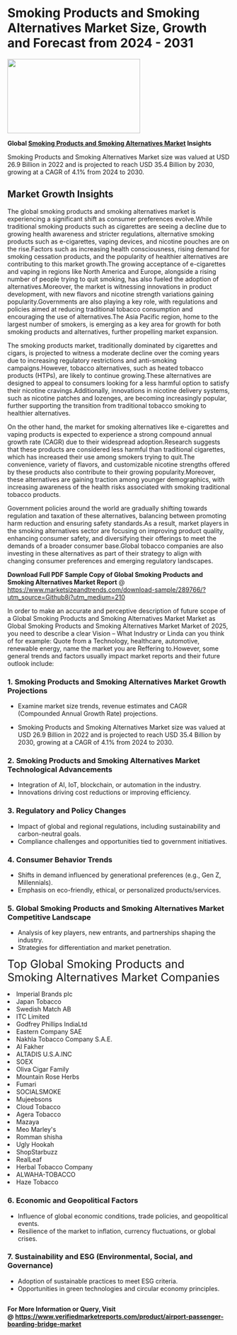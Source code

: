 <H1>Smoking Products and Smoking Alternatives Market Size, Growth and Forecast from 2024 - 2031</H1><img class="aligncenter size-medium wp-image-584254" src="https://thirdeyenews.in/wp-content/uploads/2024/09/Global-Market-Research-300x168.jpeg" alt="" width="300" height="168" /><p><strong>Global&nbsp;<a href="https://www.marketsizeandtrends.com/download-sample/289766/?utm_source=Github8j?utm_medium=210">Smoking Products and Smoking Alternatives Market</a> Insights</strong></p><p>Smoking Products and Smoking Alternatives Market size was valued at USD 26.9 Billion in 2022 and is projected to reach USD 35.4 Billion by 2030, growing at a CAGR of 4.1% from 2024 to 2030.</p><p><h2>Market Growth Insights</h2> <p>The global smoking products and smoking alternatives market is experiencing a significant shift as consumer preferences evolve.While traditional smoking products such as cigarettes are seeing a decline due to growing health awareness and stricter regulations, alternative smoking products such as e-cigarettes, vaping devices, and nicotine pouches are on the rise.Factors such as increasing health consciousness, rising demand for smoking cessation products, and the popularity of healthier alternatives are contributing to this market growth.The growing acceptance of e-cigarettes and vaping in regions like North America and Europe, alongside a rising number of people trying to quit smoking, has also fueled the adoption of alternatives.Moreover, the market is witnessing innovations in product development, with new flavors and nicotine strength variations gaining popularity.Governments are also playing a key role, with regulations and policies aimed at reducing traditional tobacco consumption and encouraging the use of alternatives.The Asia Pacific region, home to the largest number of smokers, is emerging as a key area for growth for both smoking products and alternatives, further propelling market expansion.</p> <p>The smoking products market, traditionally dominated by cigarettes and cigars, is projected to witness a moderate decline over the coming years due to increasing regulatory restrictions and anti-smoking campaigns.However, tobacco alternatives, such as heated tobacco products (HTPs), are likely to continue growing.These alternatives are designed to appeal to consumers looking for a less harmful option to satisfy their nicotine cravings.Additionally, innovations in nicotine delivery systems, such as nicotine patches and lozenges, are becoming increasingly popular, further supporting the transition from traditional tobacco smoking to healthier alternatives.</p> <p>On the other hand, the market for smoking alternatives like e-cigarettes and vaping products is expected to experience a strong compound annual growth rate (CAGR) due to their widespread adoption.Research suggests that these products are considered less harmful than traditional cigarettes, which has increased their use among smokers trying to quit.The convenience, variety of flavors, and customizable nicotine strengths offered by these products also contribute to their growing popularity.Moreover, these alternatives are gaining traction among younger demographics, with increasing awareness of the health risks associated with smoking traditional tobacco products.</p> <p>Government policies around the world are gradually shifting towards regulation and taxation of these alternatives, balancing between promoting harm reduction and ensuring safety standards.As a result, market players in the smoking alternatives sector are focusing on improving product quality, enhancing consumer safety, and diversifying their offerings to meet the demands of a broader consumer base.Global tobacco companies are also investing in these alternatives as part of their strategy to align with changing consumer preferences and emerging regulatory landscapes.</p> <p><span class=""><strong>Download Full PDF Sample Copy of Global Smoking Products and Smoking Alternatives Market Report</strong> @ <a href="https://www.marketsizeandtrends.com/download-sample/289766/?utm_source=Github8j?utm_medium=210" target="_blank">https://www.marketsizeandtrends.com/download-sample/289766/?utm_source=Github8j?utm_medium=210</a></span></p><p>In order to make an accurate and perceptive description of future scope of a Global&nbsp;Smoking Products and Smoking Alternatives Market Market as Global&nbsp;Smoking Products and Smoking Alternatives Market Market of 2025, you need to describe a clear Vision &ndash; What Industry or Linda can you think of for example: Quote from a Technology, healthcare, automotive, renewable energy, name the market you are Reffering to.However, some general trends and factors usually impact market reports and their future outlook include:</p><h3>1.&nbsp;<strong>Smoking Products and Smoking Alternatives Market Growth Projections</strong></h3><ul><li>Examine market size trends, revenue estimates and CAGR (Compounded Annual Growth Rate) projections.</li><li><p>Smoking Products and Smoking Alternatives Market size was valued at USD 26.9 Billion in 2022 and is projected to reach USD 35.4 Billion by 2030, growing at a CAGR of 4.1% from 2024 to 2030.</p></li></ul><h3>2.&nbsp;<strong>Smoking Products and Smoking Alternatives Market Technological Advancements</strong></h3><ul><li>Integration of AI, IoT, blockchain, or automation in the industry.</li><li>Innovations driving cost reductions or improving efficiency.</li></ul><h3>3.&nbsp;<strong>Regulatory and Policy Changes</strong></h3><ul><li>Impact of global and regional regulations, including sustainability and carbon-neutral goals.</li><li>Compliance challenges and opportunities tied to government initiatives.</li></ul><h3>4.&nbsp;<strong>Consumer Behavior Trends</strong></h3><ul><li>Shifts in demand influenced by generational preferences (e.g., Gen Z, Millennials).</li><li>Emphasis on eco-friendly, ethical, or personalized products/services.</li></ul><h3>5.&nbsp;<strong>Global Smoking Products and Smoking Alternatives Market Competitive Landscape</strong></h3><ul><li>Analysis of key players, new entrants, and partnerships shaping the industry.</li><li>Strategies for differentiation and market penetration.</li></ul><p data-pm-slice="1 1 []"><span style="color: inherit; font-family: inherit; font-size: 25px;">Top Global Smoking Products and Smoking Alternatives Market Companies</span></p><div class="" data-test-id=""><p><li>Imperial Brands plc</li><li> Japan Tobacco</li><li> Swedish Match AB</li><li> ITC Limited</li><li> Godfrey Phillips IndiaLtd</li><li> Eastern Company SAE</li><li> Nakhla Tobacco Company S.A.E.</li><li> Al Fakher</li><li> ALTADIS U.S.A.INC</li><li> SOEX</li><li> Oliva Cigar Family</li><li> Mountain Rose Herbs</li><li> Fumari</li><li> SOCIALSMOKE</li><li> Mujeebsons</li><li> Cloud Tobacco</li><li> Agera Tobacco</li><li> Mazaya</li><li> Meo Marley's</li><li> Romman shisha</li><li> Ugly Hookah</li><li> ShopStarbuzz</li><li> RealLeaf</li><li> Herbal Tobacco Company</li><li> ALWAHA-TOBACCO</li><li> Haze Tobacco</li></p></div><h3>6.&nbsp;<strong>Economic and Geopolitical Factors</strong></h3><ul><li>Influence of global economic conditions, trade policies, and geopolitical events.</li><li>Resilience of the market to inflation, currency fluctuations, or global crises.</li></ul><h3>7.&nbsp;<strong>Sustainability and ESG (Environmental, Social, and Governance)</strong></h3><ul><li>Adoption of sustainable practices to meet ESG criteria.</li><li>Opportunities in green technologies and circular economy principles.</li></ul><h2><strong style="font-size: 14px;">For More Information or Query, Visit @&nbsp;</strong><a style="background-color: #ffffff; font-size: 14px;" href="https://www.marketsizeandtrends.com/report/smoking-products-and-smoking-alternatives-market/" target="_blank">https://www.verifiedmarketreports.com/product/airport-passenger-boarding-bridge-market</a></h2>